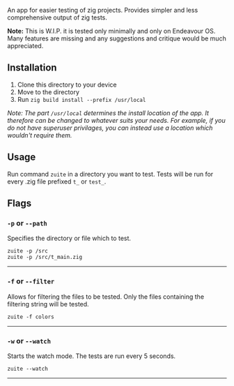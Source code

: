 An app for easier testing of zig projects. Provides simpler and less comprehensive output of zig tests.

**Note:** This is W.I.P. it is tested only minimally and only on Endeavour OS. Many features are missing 
and any suggestions and critique would be much appreciated.


## Installation

1. Clone this directory to your device
2. Move to the directory
3. Run `zig build install --prefix /usr/local`

*Note: The part `/usr/local` determines the install location of the app. It therefore can be changed to whatever suits your needs. For example, if you do not have superuser privilages, you can instead use a location which wouldn't require them.*

## Usage
Run command ``zuite`` in a directory you want to test. Tests will be run for every .zig file prefixed `t_` or `test_`.

## Flags
### `-p` or `--path`
Specifies the directory or file which to test.
    
    zuite -p /src
    zuite -p /src/t_main.zig
- - -
### `-f` or `--filter`
Allows for filtering the files to be tested. Only the files containing the filtering string will be tested. 

    zuite -f colors
- - -
### `-w` or `--watch`
Starts the watch mode. The tests are run every 5 seconds.
    
    zuite --watch
- - -
